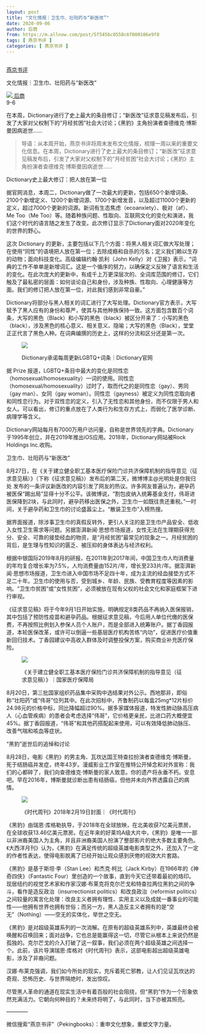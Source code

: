 ```yaml
---
layout: post
title: "文化情报｜卫生巾、壮阳药与“新医改”"
date: 2020-09-06
author: 后商
from: https://m.allnow.com/post/5f5456c0550c6f000106e9f0
tags: [ 燕京书评 ]
categories: [ 燕京书评 ]
---
```


<div class="main" data-v-7f77c10f="" data-v-c130297e="">
 <div class="head-img-wrap" data-v-7f77c10f="">
  <img class="head-img" data-v-7f77c10f="" src=""/>
  <!-- -->
 </div>
 <div class="column-wrap" data-v-7f77c10f="">
  <p class="column" data-v-7f77c10f="">
   <a class="column-link" data-v-7f77c10f="" href="/column/199">
    燕京书评
   </a>
   <!-- -->
  </p>
  <p class="title" data-v-7f77c10f="">
   文化情报｜卫生巾、壮阳药与“新医改”
  </p>
 </div>
 <div class="author-wrap" data-v-7f77c10f="">
  <div class="left" data-v-7f77c10f="">
   <a class="single-avatar" data-v-7f77c10f="" href="/user/1479932">
    <img data-v-7f77c10f="" src="//pic.allhistory.com/T1SXJCBbxg1RCvBVdK.jpg?imageView2/2/w/64"/>
   </a>
   <a class="single-name" data-v-7f77c10f="" href="/user/1479932">
    后商
   </a>
   <div class="icon" data-v-7f77c10f="">
   </div>
  </div>
  <div class="time" data-v-7f77c10f="">
   9-6
  </div>
 </div>
 <div class="abstract-wrap" data-v-7f77c10f="">
  <p class="abstract" data-v-7f77c10f="">
   在本周，Dictionary进行了史上最大的条目修订；“新医改”征求意见稿发布后，引发了大家对父权制下的“月经贫困”社会大讨论；《黑豹》主角扮演者查德维克·博斯曼因病逝世……
  </p>
 </div>
 <div data-v-7f77c10f="" id="article-content">
  <blockquote>
   <p>
    导语：从本周开始，燕京书评将周末发布文化情报，梳理一周以来的重要文化信息。在本周，Dictionary进行了史上最大的条目修订；“新医改”征求意见稿发布后，引发了大家对父权制下的“月经贫困”社会大讨论；《黑豹》主角扮演者查德维克·博斯曼因病逝世……
   </p>
  </blockquote>
  <p>
  </p>
  <p>
  </p>
  <p>
   Dictionary史上最大修订：把人放在第一位
  </p>
  <p>
  </p>
  <p>
   据官网消息，本周二，Dictionary做了一次最大的更新，包括650个新增词条、2100个新增定义、1200个新增词源、1700个新增发音，以及超过11000个更新的定义，超过7000个更新的词源。新词有生态焦虑（ecoanxiety）、极对（af）、Me Too（Me Too）等。随着种族问题、性取向、互联网文化的变化和演进，我们这个时代的语言随之发生了改变。此次修订显示了Dictionary面对2020年变化的世界的野心。
  </p>
  <p>
  </p>
  <p>
   这次 Dictionary 的更新，主要包括以下几个方面：将黑人相关词汇做大写处理；在使用“同性”的语境把人放在第一位；去除成瘾和自杀的污名；定义我们赖以生存的动物；面向科技变化。高级编辑约翰·凯利（John Kelly）对《卫报》表示，“词典的工作不单单是新增词汇。这是一个循序的努力，以确保定义反映了语言和生活的变化。在此次庞大的更新中，有成千上万更深层次的、全词库范围的修订，它们触及了最私密的层面：如何谈论自己和身份，涉及种族、性取向、心理健康等方面。我们的修订把人放在第一位，对此我们感到非常自豪。”
  </p>
  <p>
  </p>
  <p>
   Dictionary将部分与黑人相关的词汇进行了大写处理。Dictionary官方表示，大写赋予了黑人应有的身份和尊严，使其与其他种族保持一致。这方面包含数百个词条，大写的黑色（Black）和小写的黑色（black）被区分开来了：小写的黑色（black），涉及黑色的核心意义、相关意义、隐喻；大写的黑色（Black），堂堂正正代言了黑色人种。在词典编撰的历史上，这样的分流和区分还是第一次。
  </p>
  <p>
  </p>
  <figure class="image-box dls-image-block dls-media-image">
   <img src="//img.allhistory.com/5f545329851391000187e2c3.jpeg?imageView2/2/w/800"/>
   <figcaption class="dls-image-capture">
    <p>
     Dictionary承诺每周更新LGBTQ+词条｜Dictionary官网
    </p>
   </figcaption>
  </figure>
  <p>
  </p>
  <p>
   据 Prize 报道，LGBTQ+条目中最大的变化是同性恋（homosexual/homosexuality）一词的使用。同性恋（homosexual/homosexuality）过时了，取而代之的是同性恋（gay）、男同（gay man）、女同（gay woman）。同性恋（gayness）被定义为同性恋取向者和同性恋行为。对于双性恋的定义，引入了无性恋和其他身份，而不仅限于男人和女人。可以看出，修订的重点放在了人类行为和生存方式上，而弱化了医学诊断、病理学等含义。
  </p>
  <p>
  </p>
  <p>
   Dictionary网站每月有7000万用户访问量，自称是世界领先的字典。Dictionary于1995年创立，并在2019年推出iOS应用。2018年，Dictionary网站被Rock Holdings Inc.收购。
  </p>
  <p>
  </p>
  <p>
  </p>
  <p>
   卫生巾、壮阳药与“新医改”
  </p>
  <p>
  </p>
  <p>
   8月27日，在《关于建立健全职工基本医疗保险门诊共济保障机制的指导意见（征求意见稿）》（下称《征求意见稿》）发布后的第二天，微博博主@光明处是你我归处 发布的一条评议新医改的内容引发了网友的热议。许多网友普遍认为，避孕药被医保“踢出局”显得十分不公平。该微博说，“割包皮纳入统筹基金支付，伟哥进医保降到2块，与此同时，避孕药移出医保之外，卫生巾一如既往贵还重税。”一时间，关于避孕药和卫生巾的讨论盛嚣尘上。“散装卫生巾”入榜热搜。
  </p>
  <p>
  </p>
  <p>
   据界面报道，除涉事卫生巾的真假反转外，更引人关注的是卫生巾产品安全、低收入女性卫生需求等问题。另据澎湃新闻·思想市场报道，女性无法在生理期获得充分、安全、可靠的接垫经血的物资，是“月经贫困”最常见的现象之一。月经贫困的背后，是生理与性知识的匮乏、被压抑的身体表达与经济权利。
  </p>
  <p>
  </p>
  <p>
   根据中银国际2019年8月的研报，在2011年到2017年间，中国卫生巾人均消费量的年均复合增长率为7.5%，人均消费量由152片/年，增长至233片/年。据澎湃新闻·思想市场报道，卫生巾进入中国市场不足四十年，成为主流的经血接垫方式不足二十年。卫生巾的使用与否，受到城乡、年龄、民族、受教育程度等因素的影响。“卫生巾贫困”或“女性贫困”，必须被放在现有父权的社会文化和家庭框架下进行审视。
  </p>
  <p>
  </p>
  <p>
   《征求意见稿》将于今年9月1日开始实施，明确规定8类药品不再纳入医保报销，其中包括了预防性疫苗和避孕药品。根据征求意见稿，今后用人单位代缴的医保费，不再按照比例划入参保人员个人账户，而是全部进入统筹账户。据丁香园报道，本轮医保改革，或许可以倒逼一些基层医疗机构苦练“内功”，促进医疗价值重新回归技术。丁香园建议中高收入群体及时调整投保方案，购买商业补充医疗保险。
  </p>
  <p>
  </p>
  <figure class="image-box dls-image-block dls-media-image">
   <img src="//img.allhistory.com/5f54525a851391000187e2c2.png?imageView2/2/w/800"/>
   <figcaption class="dls-image-capture">
    <p>
     《关于建立健全职工基本医疗保险门诊共济保障机制的指导意见（征求意见稿）》｜国家医疗保障局
    </p>
   </figcaption>
  </figure>
  <p>
  </p>
  <p>
   8月20日，第三批国家组织药品集中采购中选结果对外公示。西地那非，即俗称“壮阳药”或“伟哥”位列其中。在此次招标中，齐鲁制药以每盒25mg*12片标价24.98元的价格中标，同比降幅超过90%。据多家媒体报道，特发性肺动脉高压病人（心血管疾病）的患者会考虑选择“伟哥”，它价格更亲民，比进口药大概便宜45%。据丁香园报道，“伟哥”和其他药搭配起来使用，可以有效降低肺动脉压、改善气喘和咳血等症状。
  </p>
  <p>
  </p>
  <p>
  </p>
  <p>
   “黑豹”逝世后的追悼和讨论
  </p>
  <p>
  </p>
  <p>
   8月28日，电影《黑豹》的男主角、瓦坎达国王特查拉扮演者查德维克·博斯曼，死于结肠癌并发症，终年43岁。漫威影业工作室在推特公开悼念和对外宣称：我们的心都碎了，我们向查德维克·博斯曼的家人致意。你的遗产将永垂不朽。安息吧。早在2016年，博斯曼就诊断出患有结肠癌，但他并未向外界透露自己的病情。
  </p>
  <p>
  </p>
  <figure class="image-box dls-image-block dls-media-image">
   <img src="//img.allhistory.com/5f545160231c390001a067c3.jpg?imageView2/2/w/800"/>
   <figcaption class="dls-image-capture">
    <p>
     《时代周刊》2018年2月19日封面｜《时代周刊》
    </p>
   </figcaption>
  </figure>
  <p>
  </p>
  <p>
   《黑豹》由瑞恩·库格勒执导，于2018年在全球放映，在北美收获7亿美元票房，在全球收获13.46亿美元票房。在近年来的好莱坞A级大片中，《黑豹》是唯一一部以非洲裔美国人为主角，并且非洲裔美国人扮演了整部影片的绝大多数主要角色。《大西洋月刊》认为，《黑豹》在满足传统的超级英雄电影类型之外，还加入了一定的作者性表达，使得电影脱离了已经开始让观众感到厌倦的视效大片套路。
  </p>
  <p>
  </p>
  <p>
   《黑豹》是基于斯坦·李（Stan Lee）和杰克·柯比（Jack Kirby）在1966年的《神奇四侠》（Fantastic Four）里创造的一个故事，直到今天它还带着最初的烙印。现居纽约的视觉艺术家和作家汉娜·布莱克将克尔芒戈和特查拉两位黑豹之间的争斗，看作是造反政治（insurrectionist politics）和改良政治（reformist politics）之间较量的寓言化处理：改良主义者拥有理性、实用主义以及成就一番事业的可能性——他拥有世界也拥有世俗；而另一方，黑人造反主义者拥有的是“空无”（Nothing）——空无的实体化，举世之空无。
  </p>
  <p>
  </p>
  <p>
   《黑豹》是对超级英雄系列的一次消解。在原有的超级英雄系列中，英雄最终会被唤醒和召唤回来；面对战争，它也总是能赢得这一切，尽管它从根本上来说仍然是孤独的。克尔芒戈的介入打破了这一叙事，我们必须在两个超级英雄之间选择一个。此前，该片导演瑞恩·库格对《时代周刊》表示，这部电影超出超级英雄电影，涉及了非裔问题。
  </p>
  <p>
  </p>
  <p>
   汉娜·布莱克强调，我们如今所处的现实，充斥着死亡邪教，让人们见证瓦坎达的奇观、恐怖历史、与世界隔绝时，发出惊叹。
  </p>
  <p>
  </p>
  <p>
   尽管黑人革命的通道在现实生活中有着百般的社会阻挠，但“黑豹”作为一个形象依然充满活力。它朝向何种目的？未来终将明了，与此同时，当下亦被其照亮。
  </p>
  <p>
  </p>
  <p>
  </p>
  <p>
   ————
  </p>
  <p>
   微信搜索“燕京书评”（Pekingbooks）：重申文化想象，重塑文字力量。
  </p>
 </div>
</div>

